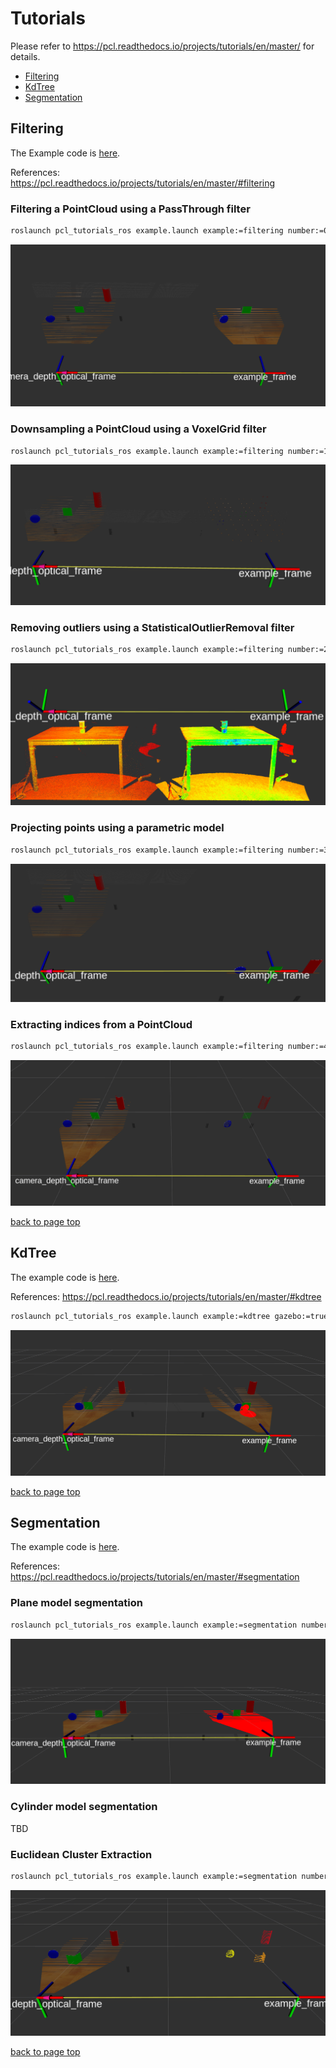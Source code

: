 # Tutorials

Please refer to
https://pcl.readthedocs.io/projects/tutorials/en/master/
for details.

- [Filtering](#filtering)
- [KdTree](#kdtree)
- [Segmentation](#segmentation)

## Filtering

The Example code is [here](https://github.com/ShotaAk/pcl_tutorials_ros/blob/master/src/filtering.cpp).

References:
https://pcl.readthedocs.io/projects/tutorials/en/master/#filtering

### Filtering a PointCloud using a PassThrough filter

```sh
roslaunch pcl_tutorials_ros example.launch example:=filtering number:=0 gazebo:=true
```

![passthrough](https://github.com/ShotaAk/pcl_tutorials_ros/raw/images/filtering/passThrough.png)

### Downsampling a PointCloud using a VoxelGrid filter

```sh
roslaunch pcl_tutorials_ros example.launch example:=filtering number:=1 gazebo:=true
```

![downsampling](https://github.com/ShotaAk/pcl_tutorials_ros/raw/images/filtering/downsampling.png)

### Removing outliers using a StatisticalOutlierRemoval filter

```sh
roslaunch pcl_tutorials_ros example.launch example:=filtering number:=2 use_file:=true file:=table_scene_lms400.pcd
```

![statisticalOutlierRemoval](https://github.com/ShotaAk/pcl_tutorials_ros/raw/images/filtering/statisticalOutlierRemoval.png)

### Projecting points using a parametric model

```sh
roslaunch pcl_tutorials_ros example.launch example:=filtering number:=3 gazebo:=true
```

![projecting](https://github.com/ShotaAk/pcl_tutorials_ros/raw/images/filtering/projecting.png)

### Extracting indices from a PointCloud

```sh
roslaunch pcl_tutorials_ros example.launch example:=filtering number:=4 gazebo:=true
```

![extractingIndices](https://github.com/ShotaAk/pcl_tutorials_ros/raw/images/filtering/extractingIndices.png)

[back to page top](#tutorials)

## KdTree

The example code is [here](https://github.com/ShotaAk/pcl_tutorials_ros/blob/master/src/kdtree.cpp).

References:
https://pcl.readthedocs.io/projects/tutorials/en/master/#kdtree

```sh
roslaunch pcl_tutorials_ros example.launch example:=kdtree gazebo:=true
```

![kdtree](https://github.com/ShotaAk/pcl_tutorials_ros/raw/images/kdtree/kdtree.png)

[back to page top](#tutorials)

## Segmentation

The example code is [here](https://github.com/ShotaAk/pcl_tutorials_ros/blob/master/src/segmentation.cpp).

References:
https://pcl.readthedocs.io/projects/tutorials/en/master/#segmentation

### Plane model segmentation

```sh
roslaunch pcl_tutorials_ros example.launch example:=segmentation number:=0 gazebo:=true
```

![plane_model](https://github.com/ShotaAk/pcl_tutorials_ros/raw/images/segmentation/plane_model.png)

### Cylinder model segmentation

TBD

### Euclidean Cluster Extraction

```sh
roslaunch pcl_tutorials_ros example.launch example:=segmentation number:=2 gazebo:=true
```

![euclideanClusterExtraction](https://github.com/ShotaAk/pcl_tutorials_ros/raw/images/segmentation/euclideanClusterExtraction.png)

[back to page top](#tutorials)
